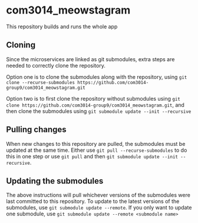 # com3014_meowstagram
This repository builds and runs the whole app

## Cloning
Since the microservices are linked as git submodules, extra steps are needed to correctly clone the repository.

Option one is to clone the submodules along with the repository, using `git clone --recurse-submodules https://github.com/com3014-group9/com3014_meowstagram.git`

Option two is to first clone the repository without submodules using `git clone https://github.com/com3014-group9/com3014_meowstagram.git`, and then clone the submodules using `git submodule update --init --recursive`

## Pulling changes
When new changes to this repository are pulled, the submodules must be updated at the same time. Either use `git pull --recurse-submodules` to do this in one step or use `git pull` and then `git submodule update --init --recursive`.

## Updating the submodules
The above instructions will pull whichever versions of the submodules were last committed to this repository. To update to the latest versions of the submodules, use `git submodule update --remote`. If you only want to update one submodule, use `git submodule update --remote <submodule name>`